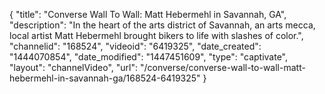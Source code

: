 {
    "title": "Converse Wall To Wall: Matt Hebermehl in Savannah, GA",
    "description": "In the heart of the arts district of Savannah, an arts mecca, local artist Matt Hebermehl brought bikers to life with slashes of color.",
    "channelid": "168524",
    "videoid": "6419325",
    "date_created": "1444070854",
    "date_modified": "1447451609",
    "type": "captivate",
    "layout": "channelVideo",
    "url": "\/converse\/converse-wall-to-wall-matt-hebermehl-in-savannah-ga\/168524-6419325"
}